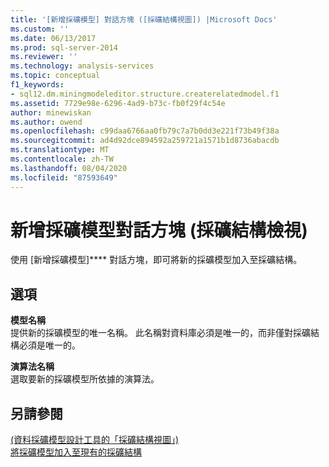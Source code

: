 ```yaml
---
title: '[新增採礦模型] 對話方塊 ([採礦結構視圖]) |Microsoft Docs'
ms.custom: ''
ms.date: 06/13/2017
ms.prod: sql-server-2014
ms.reviewer: ''
ms.technology: analysis-services
ms.topic: conceptual
f1_keywords:
- sql12.dm.miningmodeleditor.structure.createrelatedmodel.f1
ms.assetid: 7729e98e-6296-4ad9-b73c-fb0f29f4c54e
author: minewiskan
ms.author: owend
ms.openlocfilehash: c99daa6766aa0fb79c7a7b0dd3e221f73b49f38a
ms.sourcegitcommit: ad4d92dce894592a259721a1571b1d8736abacdb
ms.translationtype: MT
ms.contentlocale: zh-TW
ms.lasthandoff: 08/04/2020
ms.locfileid: "87593649"
---
```

# <a name="new-mining-model-dialog-box-mining-structure-view"></a>新增採礦模型對話方塊 (採礦結構檢視)
  使用 [新增採礦模型]**** 對話方塊，即可將新的採礦模型加入至採礦結構。  
  
## <a name="options"></a>選項  
 **模型名稱**  
 提供新的採礦模型的唯一名稱。 此名稱對資料庫必須是唯一的，而非僅對採礦結構必須是唯一的。  
  
 **演算法名稱**  
 選取要新的採礦模型所依據的演算法。  
  
## <a name="see-also"></a>另請參閱  
 [&#40;資料採礦模型設計工具的「採礦結構視圖」&#41;](mining-structure-view-data-mining-model-designer.md)   
 [將採礦模型加入至現有的採礦結構](data-mining/add-a-mining-model-to-an-existing-mining-structure.md)  
  
  
